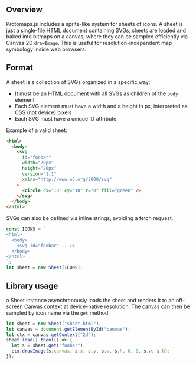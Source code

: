 ## Overview

Protomaps.js includes a sprite-like system for sheets of icons. A sheet is just a single-file HTML document containing SVGs; sheets are loaded and baked into bitmaps on a canvas, where they can be sampled efficiently via Canvas 2D `drawImage`. This is useful for resolution-independent map symbology inside web browsers.

## Format

A sheet is a collection of SVGs organized in a specific way:

- It must be an HTML document with all SVGs as children of the `body` element
- Each SVG element must have a width and a height in px, interpreted as CSS (not device) pixels
- Each SVG must have a unique ID attribute

Example of a valid sheet:

```html
<html>
  <body>
    <svg
      id="foobar"
      width="20px"
      height="20px"
      version="1.1"
      xmlns="http://www.w3.org/2000/svg"
    >
      <circle cx="10" cy="10" r="8" fill="green" />
    </svg>
  </body>
</html>
```

SVGs can also be defined via inline strings, avoiding a fetch request.

```js
const ICONS = `
<html>
  <body>
    <svg id="foobar" .../>
  </body>
</html>
`;
let sheet = new Sheet(ICONS);
```

## Library usage

a Sheet instance asynchronously loads the sheet and renders it to an off-screen Canvas context at device-native resolution. The canvas can then be sampled by icon name via the `get` method:

```js
let sheet = new Sheet("sheet.html");
let canvas = document.getElementById("canvas");
let ctx = canvas.getContext("2d");
sheet.load().then(() => {
  let s = sheet.get("foobar");
  ctx.drawImage(s.canvas, s.x, s.y, s.w, s.h, 0, 0, s.w, s.h);
});
```
